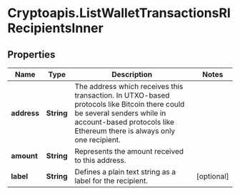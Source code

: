 # Cryptoapis.ListWalletTransactionsRIRecipientsInner

## Properties

Name | Type | Description | Notes
------------ | ------------- | ------------- | -------------
**address** | **String** | The address which receives this transaction. In UTXO-based protocols like Bitcoin there could be several senders while in account-based protocols like Ethereum there is always only one recipient. | 
**amount** | **String** | Represents the amount received to this address. | 
**label** | **String** | Defines a plain text string as a label for the recipient. | [optional] 


